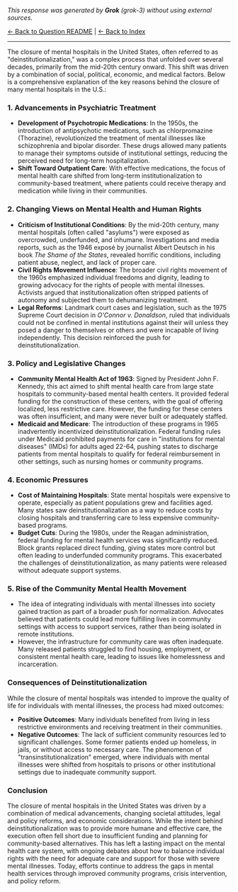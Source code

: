 <!-- 
Generated by: grok
Model: grok-3
Prompt type: default
Generated at: 2025-06-07T16:07:02.099252
-->

*This response was generated by **Grok** (grok-3) without using external sources.*

[← Back to Question README](README.md) | [← Back to Index](../README.md)

---

The closure of mental hospitals in the United States, often referred to as "deinstitutionalization," was a complex process that unfolded over several decades, primarily from the mid-20th century onward. This shift was driven by a combination of social, political, economic, and medical factors. Below is a comprehensive explanation of the key reasons behind the closure of many mental hospitals in the U.S.:

### 1. **Advancements in Psychiatric Treatment**
   - **Development of Psychotropic Medications**: In the 1950s, the introduction of antipsychotic medications, such as chlorpromazine (Thorazine), revolutionized the treatment of mental illnesses like schizophrenia and bipolar disorder. These drugs allowed many patients to manage their symptoms outside of institutional settings, reducing the perceived need for long-term hospitalization.
   - **Shift Toward Outpatient Care**: With effective medications, the focus of mental health care shifted from long-term institutionalization to community-based treatment, where patients could receive therapy and medication while living in their communities.

### 2. **Changing Views on Mental Health and Human Rights**
   - **Criticism of Institutional Conditions**: By the mid-20th century, many mental hospitals (often called "asylums") were exposed as overcrowded, underfunded, and inhumane. Investigations and media reports, such as the 1946 exposé by journalist Albert Deutsch in his book *The Shame of the States*, revealed horrific conditions, including patient abuse, neglect, and lack of proper care.
   - **Civil Rights Movement Influence**: The broader civil rights movement of the 1960s emphasized individual freedoms and dignity, leading to growing advocacy for the rights of people with mental illnesses. Activists argued that institutionalization often stripped patients of autonomy and subjected them to dehumanizing treatment.
   - **Legal Reforms**: Landmark court cases and legislation, such as the 1975 Supreme Court decision in *O'Connor v. Donaldson*, ruled that individuals could not be confined in mental institutions against their will unless they posed a danger to themselves or others and were incapable of living independently. This decision reinforced the push for deinstitutionalization.

### 3. **Policy and Legislative Changes**
   - **Community Mental Health Act of 1963**: Signed by President John F. Kennedy, this act aimed to shift mental health care from large state hospitals to community-based mental health centers. It provided federal funding for the construction of these centers, with the goal of offering localized, less restrictive care. However, the funding for these centers was often insufficient, and many were never built or adequately staffed.
   - **Medicaid and Medicare**: The introduction of these programs in 1965 inadvertently incentivized deinstitutionalization. Federal funding rules under Medicaid prohibited payments for care in "institutions for mental diseases" (IMDs) for adults aged 22-64, pushing states to discharge patients from mental hospitals to qualify for federal reimbursement in other settings, such as nursing homes or community programs.

### 4. **Economic Pressures**
   - **Cost of Maintaining Hospitals**: State mental hospitals were expensive to operate, especially as patient populations grew and facilities aged. Many states saw deinstitutionalization as a way to reduce costs by closing hospitals and transferring care to less expensive community-based programs.
   - **Budget Cuts**: During the 1980s, under the Reagan administration, federal funding for mental health services was significantly reduced. Block grants replaced direct funding, giving states more control but often leading to underfunded community programs. This exacerbated the challenges of deinstitutionalization, as many patients were released without adequate support systems.

### 5. **Rise of the Community Mental Health Movement**
   - The idea of integrating individuals with mental illnesses into society gained traction as part of a broader push for normalization. Advocates believed that patients could lead more fulfilling lives in community settings with access to support services, rather than being isolated in remote institutions.
   - However, the infrastructure for community care was often inadequate. Many released patients struggled to find housing, employment, or consistent mental health care, leading to issues like homelessness and incarceration.

### Consequences of Deinstitutionalization
While the closure of mental hospitals was intended to improve the quality of life for individuals with mental illnesses, the process had mixed outcomes:
   - **Positive Outcomes**: Many individuals benefited from living in less restrictive environments and receiving treatment in their communities.
   - **Negative Outcomes**: The lack of sufficient community resources led to significant challenges. Some former patients ended up homeless, in jails, or without access to necessary care. The phenomenon of "transinstitutionalization" emerged, where individuals with mental illnesses were shifted from hospitals to prisons or other institutional settings due to inadequate community support.

### Conclusion
The closure of mental hospitals in the United States was driven by a combination of medical advancements, changing societal attitudes, legal and policy reforms, and economic considerations. While the intent behind deinstitutionalization was to provide more humane and effective care, the execution often fell short due to insufficient funding and planning for community-based alternatives. This has left a lasting impact on the mental health care system, with ongoing debates about how to balance individual rights with the need for adequate care and support for those with severe mental illnesses. Today, efforts continue to address the gaps in mental health services through improved community programs, crisis intervention, and policy reform.